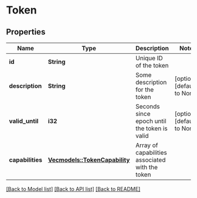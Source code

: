 # Token

## Properties

| Name             | Type                                                   | Description                                     | Notes                        |
| ---------------- | ------------------------------------------------------ | ----------------------------------------------- | ---------------------------- |
| **id**           | **String**                                             | Unique ID of the token                          |
| **description**  | **String**                                             | Some description for the token                  | [optional] [default to None] |
| **valid_until**  | **i32**                                                | Seconds since epoch until the token is valid    | [optional] [default to None] |
| **capabilities** | [**Vec<models::TokenCapability>**](TokenCapability.md) | Array of capabilities associated with the token |

[[Back to Model list]](../README.md#documentation-for-models) [[Back to API list]](../README.md#documentation-for-api-endpoints) [[Back to README]](../README.md)
